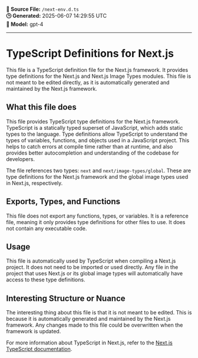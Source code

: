 **📄 Source File:** `/next-env.d.ts`  
**🕒 Generated:** 2025-06-07 14:29:55 UTC  
**🤖 Model:** gpt-4

---

# TypeScript Definitions for Next.js

This file is a TypeScript definition file for the Next.js framework. It provides type definitions for the Next.js and Next.js Image Types modules. This file is not meant to be edited directly, as it is automatically generated and maintained by the Next.js framework.

## What this file does

This file provides TypeScript type definitions for the Next.js framework. TypeScript is a statically typed superset of JavaScript, which adds static types to the language. Type definitions allow TypeScript to understand the types of variables, functions, and objects used in a JavaScript project. This helps to catch errors at compile time rather than at runtime, and also provides better autocompletion and understanding of the codebase for developers.

The file references two types: `next` and `next/image-types/global`. These are type definitions for the Next.js framework and the global image types used in Next.js, respectively.

## Exports, Types, and Functions

This file does not export any functions, types, or variables. It is a reference file, meaning it only provides type definitions for other files to use. It does not contain any executable code.

## Usage

This file is automatically used by TypeScript when compiling a Next.js project. It does not need to be imported or used directly. Any file in the project that uses Next.js or its global image types will automatically have access to these type definitions.

## Interesting Structure or Nuance

The interesting thing about this file is that it is not meant to be edited. This is because it is automatically generated and maintained by the Next.js framework. Any changes made to this file could be overwritten when the framework is updated.

For more information about TypeScript in Next.js, refer to the [Next.js TypeScript documentation](https://nextjs.org/docs/basic-features/typescript).